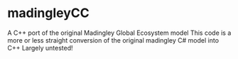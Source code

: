# madingleyCC
A C++ port of the original Madingley Global Ecosystem model
This code is a more or less straight conversion of the original madingley C# model into C++
Largely untested!
